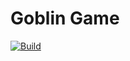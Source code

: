 # Goblin Game

[![Build](https://github.com/Eventoi/Testing/actions/workflows/deploy.yml/badge.svg)](https://github.com/Eventoi/Testing/actions)
